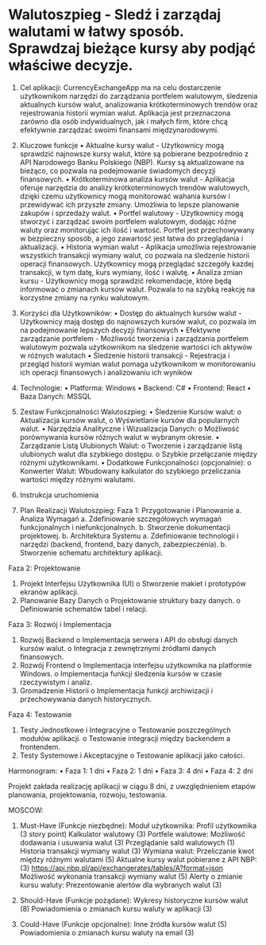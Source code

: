 # Walutoszpieg - Sledź i zarządaj walutami w łatwy sposób. Sprawdzaj bieżące kursy aby podjąć właściwe decyzje.

1.	Cel aplikacji: 
CurrencyExchangeApp ma na celu dostarczenie użytkownikom narzędzi do zarządzania portfelem walutowym, śledzenia aktualnych kursów walut, analizowania krótkoterminowych trendów oraz rejestrowania historii wymian walut. Aplikacja jest przeznaczona zarówno dla osób indywidualnych, jak i małych firm, które chcą efektywnie zarządzać swoimi finansami międzynarodowymi.

2.	Kluczowe funkcje
• Aktualne kursy walut - Użytkownicy mogą sprawdzić najnowsze kursy walut, które są pobierane bezpośrednio z API Narodowego Banku Polskiego (NBP). Kursy są aktualizowane na bieżąco, co pozwala na podejmowanie świadomych decyzji finansowych.
• Krótkoterminowa analiza kursów walut - Aplikacja oferuje narzędzia do analizy krótkoterminowych trendów walutowych, dzięki czemu użytkownicy mogą monitorować wahania kursów i przewidywać ich przyszłe zmiany. Umożliwia to lepsze planowanie zakupów i sprzedaży walut.
• Portfel walutowy - Użytkownicy mogą stworzyć i zarządzać swoim portfelem walutowym, dodając różne waluty oraz monitorując ich ilość i wartość. Portfel jest przechowywany w bezpieczny sposób, a jego zawartość jest łatwa do przeglądania i aktualizacji.
• Historia wymian walut - Aplikacja umożliwia rejestrowanie wszystkich transakcji wymiany walut, co pozwala na śledzenie historii operacji finansowych. Użytkownicy mogą przeglądać szczegóły każdej transakcji, w tym datę, kurs wymiany, ilość i walutę.
• Analiza zmian kursu - Użytkownicy mogą sprawdzić rekomendacje, które będą informować o zmianach kursów walut. Pozwala to na szybką reakcję na korzystne zmiany na rynku walutowym.

3.	Korzyści dla Użytkowników:
•	Dostęp do aktualnych kursów walut - Użytkownicy mają dostęp do najnowszych kursów walut, co pozwala im na podejmowanie lepszych decyzji finansowych
•	Efektywne zarządzanie portfelem - Możliwość tworzenia i zarządzania portfelem walutowym pozwala użytkownikom na śledzenie wartości ich aktywów w różnych walutach
•	Śledzenie historii transakcji - Rejestracja i przegląd historii wymian walut pomaga użytkownikom w monitorowaniu ich operacji finansowych i analizowaniu ich wyników

4.	Technologie:
•	Platforma: Windows
•	Backend: C#
•	Frontend: React
•	Baza Danych: MSSQL

5.	Zestaw Funkcjonalności Walutoszpieg:
•	Śledzenie Kursów walut:
o	Aktualizacja kursów walut,
o	Wyświetlanie kursów dla popularnych walut.
•	Narzędzia Analityczne i Wizualizacja Danych:
o	Możliwość porównywania kursów różnych walut w wybranym okresie.
•	Zarządzanie Listą Ulubionych Walut:
o	Tworzenie i zarządzanie listą ulubionych walut dla szybkiego dostępu.
o	Szybkie przełączanie między różnymi użytkownikami.
•	Dodatkowe Funkcjonalności (opcjonalnie):
o	Konwerter Walut: Wbudowany kalkulator do szybkiego przeliczania wartości między różnymi walutami.

6. Instrukcja uruchomienia

7.	 Plan Realizacji Walutoszpieg:
Faza 1: Przygotowanie i Planowanie
a.	Analiza Wymagań
a.	Zdefiniowanie szczegółowych wymagań funkcjonalnych i niefunkcjonalnych.
b.	Stworzenie dokumentacji projektowej.
b.	Architektura Systemu
a.	Zdefiniowanie technologii i narzędzi (backend, frontend, bazy danych, zabezpieczenia).
b.	Stworzenie schematu architektury aplikacji.

Faza 2: Projektowanie
1.	Projekt Interfejsu Użytkownika (UI)
o	Stworzenie makiet i prototypów ekranów aplikacji.
2.	Planowanie Bazy Danych
o	Projektowanie struktury bazy danych.
o	Definiowanie schematów tabel i relacji.

Faza 3: Rozwój i Implementacja
1.	Rozwój Backend
o	Implementacja serwera i API do obsługi danych kursów walut.
o	Integracja z zewnętrznymi źródłami danych finansowych.
2.	Rozwój Frontend
o	Implementacja interfejsu użytkownika na platformie Windows.
o	Implementacja funkcji śledzenia kursów w czasie rzeczywistym i analiz.
3.	Gromadzenie Historii
o	Implementacja funkcji archiwizacji i przechowywania danych historycznych.


Faza 4: Testowanie
1.	Testy Jednostkowe i Integracyjne
o	Testowanie poszczególnych modułów aplikacji.
o	Testowanie integracji między backendem a frontendem.
2.	Testy Systemowe i Akceptacyjne
o	Testowanie aplikacji jako całości.

Harmonogram:
•	Faza 1: 1 dni
•	Faza 2: 1 dni
•	Faza 3: 4 dni
•	Faza 4: 2 dni

Projekt zakłada realizację aplikacji w ciągu 8 dni, z uwzględnieniem etapów planowania, projektowania, rozwoju, testowania.

MOSCOW:

1) Must-Have (Funkcje niezbędne):
Moduł użytkownika:
    Profil użytkownika (3 story point)
    Kalkulator walutowy (3)
Portfele walutowe:
    Możliwość dodawania i usuwania walut (3)
    Przeglądanie sald walutowych (1)
    Historia transakcji wymiany walut (3)
Wymiana walut:
    Przeliczanie kwot między różnymi walutami (5)
    Aktualne kursy walut pobierane z API NBP: (3) https://api.nbp.pl/api/exchangerates/tables/A?format=json
    Możliwość wykonania transakcji wymiany walut (5)
Alerty o zmianie kursu waluty:
Prezentowanie alertów dla wybranych walut (3)

2) Should-Have (Funkcje pożądane):
Wykresy historyczne kursów walut (8)
Powiadomienia o zmianach kursu waluty w aplikacji (3)

3) Could-Have (Funkcje opcjonalne):
Inne źródła kursów walut (5)
Powiadomienia o zmianach kursu waluty na email (3)